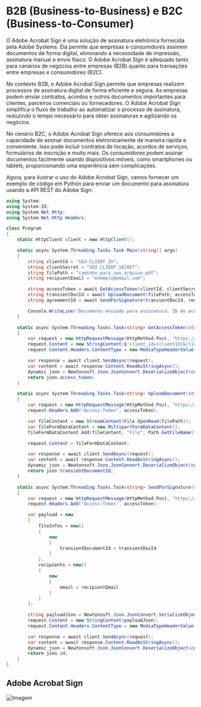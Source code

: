 # B2B (Business-to-Business) e B2C (Business-to-Consumer)

O Adobe Acrobat Sign é uma solução de assinatura eletrônica fornecida pela Adobe Systems. Ela permite que empresas e consumidores assinem documentos de forma digital, eliminando a necessidade de impressão, assinatura manual e envio físico. O Adobe Acrobat Sign é adequado tanto para cenários de negócios entre empresas (B2B) quanto para transações entre empresas e consumidores (B2C).

No contexto B2B, o Adobe Acrobat Sign permite que empresas realizem processos de assinatura digital de forma eficiente e segura. As empresas podem enviar contratos, acordos e outros documentos importantes para clientes, parceiros comerciais ou fornecedores. O Adobe Acrobat Sign simplifica o fluxo de trabalho ao automatizar o processo de assinatura, reduzindo o tempo necessário para obter assinaturas e agilizando os negócios.

No cenário B2C, o Adobe Acrobat Sign oferece aos consumidores a capacidade de assinar documentos eletronicamente de maneira rápida e conveniente. Isso pode incluir contratos de locação, acordos de serviços, formulários de inscrição e muito mais. Os consumidores podem assinar documentos facilmente usando dispositivos móveis, como smartphones ou tablets, proporcionando uma experiência sem complicações.

Agora, para ilustrar o uso do Adobe Acrobat Sign, vamos fornecer um exemplo de código em Python para enviar um documento para assinatura usando a API REST do Adobe Sign:

```csharp
using System;
using System.IO;
using System.Net.Http;
using System.Net.Http.Headers;

class Program
{
    static HttpClient client = new HttpClient();

    static async System.Threading.Tasks.Task Main(string[] args)
    {
        string clientId = "SEU_CLIENT_ID";
        string clientSecret = "SEU_CLIENT_SECRET";
        string filePath = "caminho_para_seu_arquivo.pdf";
        string recipientEmail = "exemplo@email.com";

        string accessToken = await GetAccessToken(clientId, clientSecret);
        string transientDocId = await UploadDocument(filePath, accessToken);
        string agreementId = await SendForSignature(transientDocId, recipientEmail, accessToken);

        Console.WriteLine("Documento enviado para assinatura. ID do acordo: " + agreementId);
    }

    static async System.Threading.Tasks.Task<string> GetAccessToken(string clientId, string clientSecret)
    {
        var request = new HttpRequestMessage(HttpMethod.Post, "https://api.echosign.com/oauth/token");
        request.Content = new StringContent($"client_id={clientId}&client_secret={clientSecret}&grant_type=client_credentials");
        request.Content.Headers.ContentType = new MediaTypeHeaderValue("application/x-www-form-urlencoded");

        var response = await client.SendAsync(request);
        var content = await response.Content.ReadAsStringAsync();
        dynamic json = Newtonsoft.Json.JsonConvert.DeserializeObject(content);
        return json.access_token;
    }

    static async System.Threading.Tasks.Task<string> UploadDocument(string filePath, string accessToken)
    {
        var request = new HttpRequestMessage(HttpMethod.Post, "https://api.echosign.com/api/rest/v6/transientDocuments");
        request.Headers.Add("Access-Token", accessToken);

        var fileContent = new StreamContent(File.OpenRead(filePath));
        var fileFormDataContent = new MultipartFormDataContent();
        fileFormDataContent.Add(fileContent, "File", Path.GetFileName(filePath));

        request.Content = fileFormDataContent;

        var response = await client.SendAsync(request);
        var content = await response.Content.ReadAsStringAsync();
        dynamic json = Newtonsoft.Json.JsonConvert.DeserializeObject(content);
        return json.transientDocumentId;
    }

    static async System.Threading.Tasks.Task<string> SendForSignature(string transientDocId, string recipientEmail, string accessToken)
    {
        var request = new HttpRequestMessage(HttpMethod.Post, "https://api.echosign.com/api/rest/v6/agreements");
        request.Headers.Add("Access-Token", accessToken);

        var payload = new
        {
            fileInfos = new[]
            {
                new
                {
                    transientDocumentId = transientDocId
                }
            },
            recipients = new[]
            {
                new
                {
                    email = recipientEmail
                }
            }
        };

        string payloadJson = Newtonsoft.Json.JsonConvert.SerializeObject(payload);
        request.Content = new StringContent(payloadJson);
        request.Content.Headers.ContentType = new MediaTypeHeaderValue("application/json");

        var response = await client.SendAsync(request);
        var content = await response.Content.ReadAsStringAsync();
        dynamic json = Newtonsoft.Json.JsonConvert.DeserializeObject(content);
        return json.id;
    }
}
```

## Adobe Acrobat Sign
![Imagem](https://www.adobe.com/content/dam/dx-dc/us/en/acrobat/1_Device_Marquee.png.img.png)
